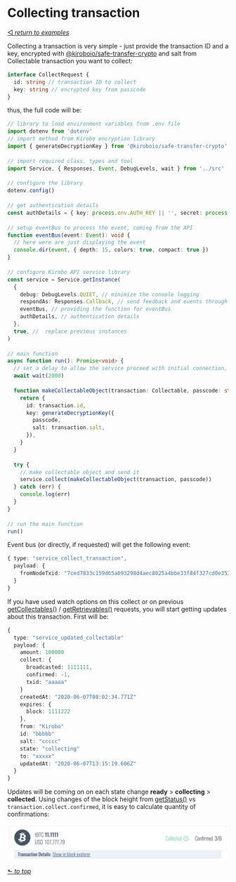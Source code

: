 # Collecting transaction
[◅ _return to examples_](examples.md#contents)

Collecting a transaction is very simple - just provide the transaction ID and a key, encrypted with [@kiroboio/safe-transfer-crypto](https://www.npmjs.com/package/@kiroboio/safe-transfer-crypto) and salt from Collectable transaction you want to collect:

```TypeScript
interface CollectRequest {
  id: string // transaction ID to collect
  key: string // encrypted key from passcode
}
```

thus, the full code will be:

```TypeScript
// library to load environment variables from .env file
import dotenv from 'dotenv'
// import method from Kirobo encryption library
import { generateDecryptionKey } from '@kiroboio/safe-transfer-crypto'

// import required class, types and tool
import Service, { Responses, Event, DebugLevels, wait } from '../src'

// configure the library
dotenv.config()

// get authentication details
const authDetails = { key: process.env.AUTH_KEY || '', secret: process.env.AUTH_SECRET || '' }

// setup eventBus to process the event, coming from the API
function eventBus(event: Event): void {
  // here were are just displaying the event
  console.dir(event, { depth: 15, colors: true, compact: true })
}

// configure Kirobo API service library
const service = Service.getInstance(
  {
    debug: DebugLevels.QUIET, // minimize the console logging
    respondAs: Responses.Callback, // send feedback and events through callback function, i.e. eventBus
    eventBus, // providing the function for eventBus
    authDetails, // authentication details
  },
  true, //  replace previous instances
)

// main function
async function run(): Promise<void> {
  // set a delay to allow the service proceed with initial connection, and authorization
  await wait(2000)

  function makeCollectableObject(transaction: Collectable, passcode: string) {
    return {
      id: transaction.id,
      key: generateDecryptionKey({
        passcode,
        salt: transaction.salt,
      }),
    }
  }

  try {
    // make collectable object and send it
    service.collect(makeCollectableObject(transaction, passcode))
  } catch (err) {
    console.log(err)
  }
}

// run the main function
run()
```
Event bus (or directly, if requested) will get the following event:

```TypeScript
{ type: "service_collect_transaction",
  payload: {
    fromNodeTxid: "7ced7833c159d65a093298d4aec8025a4bbe33f84f327cd0e3531d82774a1b93"
  }
}
```
If you have used watch options on this collect or on previous [getCollectables()](examples.md#get-collectable-transactions) / [getRetrievables()](examples.md#get-retrievable-transfers-by-owner-id) requests, you will start getting updates about this transaction. First will be:

```TypeScript
{
  type: "service_updated_collectable"
  payload: {
    amount: 100000
    collect: {
      broadcasted: 1111111,
      confirmed: -1,
      txid: "aaaaa"
    }
    createdAt: "2020-06-07T08:02:34.771Z"
    expires: {
      block: 1111222
    },
    from: "Kirobo"
    id: "bbbbb"
    salt: "ccccc"
    state: "collecting"
    to: "xxxxx"
    updatedAt: "2020-06-07T13:15:19.606Z"
  }
}
```
Updates will be coming on on each state change __ready__ > __collecting__ > __collected__. Using changes of the block height from [getStatus()](examples.md#update-status) vs ```transaction.collect.confirmed```, it is easy to calculate quantity of confirmations:

![alt](https://github.com/kiroboio/ki-safe-transfer-lib/raw/develop/docs/examples/screenshots/collected.jpg)

[⬑ _to top_](#collecting-transaction)